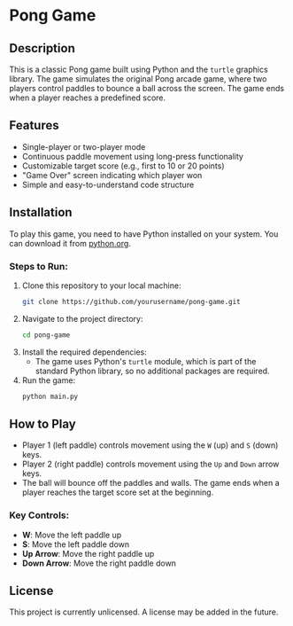 # Pong Game

## Description
This is a classic Pong game built using Python and the `turtle` graphics library. The game simulates the original Pong arcade game, where two players control paddles to bounce a ball across the screen. The game ends when a player reaches a predefined score.

## Features
- Single-player or two-player mode
- Continuous paddle movement using long-press functionality
- Customizable target score (e.g., first to 10 or 20 points)
- "Game Over" screen indicating which player won
- Simple and easy-to-understand code structure

## Installation
To play this game, you need to have Python installed on your system. You can download it from [python.org](https://www.python.org/downloads/).

### Steps to Run:
1. Clone this repository to your local machine:
    ```bash
    git clone https://github.com/yourusername/pong-game.git
    ```
2. Navigate to the project directory:
    ```bash
    cd pong-game
    ```
3. Install the required dependencies:
    - The game uses Python's `turtle` module, which is part of the standard Python library, so no additional packages are required.
4. Run the game:
    ```bash
    python main.py
    ```

## How to Play
- Player 1 (left paddle) controls movement using the `W` (up) and `S` (down) keys.
- Player 2 (right paddle) controls movement using the `Up` and `Down` arrow keys.
- The ball will bounce off the paddles and walls. The game ends when a player reaches the target score set at the beginning.

### Key Controls:
- **W**: Move the left paddle up
- **S**: Move the left paddle down
- **Up Arrow**: Move the right paddle up
- **Down Arrow**: Move the right paddle down


## License
This project is currently unlicensed. A license may be added in the future.

